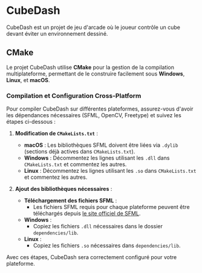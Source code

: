 # CubeDash

CubeDash est un projet de jeu d'arcade où le joueur contrôle un cube devant éviter un environnement dessiné.

## CMake

Le projet CubeDash utilise **CMake** pour la gestion de la compilation multiplateforme, permettant de le construire facilement sous **Windows**, **Linux**, et **macOS**.

### Compilation et Configuration Cross-Platform

Pour compiler CubeDash sur différentes plateformes, assurez-vous d'avoir les dépendances nécessaires (SFML, OpenCV, Freetype) et suivez les étapes ci-dessous :

1. **Modification de `CMakeLists.txt`** :
   - **macOS** : Les bibliothèques SFML doivent être liées via `.dylib` (sections déjà actives dans `CMakeLists.txt`).
   - **Windows** : Décommentez les lignes utilisant les `.dll` dans `CMakeLists.txt` et commentez les autres.
   - **Linux** : Décommentez les lignes utilisant les `.so` dans `CMakeLists.txt` et commentez les autres.

2. **Ajout des bibliothèques nécessaires** :
   - **Téléchargement des fichiers SFML** : 
     - Les fichiers SFML requis pour chaque plateforme peuvent être téléchargés depuis [le site officiel de SFML](https://www.sfml-dev.org/download-fr.php).
   - **Windows** :
     - Copiez les fichiers `.dll` nécessaires dans le dossier `dependencies/lib`.
   - **Linux** :
     - Copiez les fichiers `.so` nécessaires dans `dependencies/lib`.

Avec ces étapes, CubeDash sera correctement configuré pour votre plateforme.

